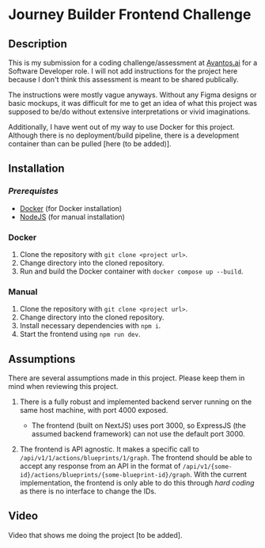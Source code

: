 # Journey Builder Frontend Challenge

## Description

This is my submission for a coding challenge/assessment at [Avantos.ai](Avantos.ai) for a Software Developer role. I will not add instructions for the project here because I don't think this assessment is meant to be shared publically.

The instructions were mostly vague anyways. Without any Figma designs or basic mockups, it was difficult for me to get an idea of what this project was supposed to be/do without extensive interpretations or vivid imaginations.

Additionally, I have went out of my way to use Docker for this project. Although there is no deployment/build pipeline, there is a development container than can be pulled [here (to be added)].

## Installation

### ***Prerequistes***

- [Docker](https://www.docker.com/) (for Docker installation)
- [NodeJS](https://nodejs.org) (for manual installation)

### Docker

1. Clone the repository with `git clone <project url>`.
2. Change directory into the cloned repository.
3. Run and build the Docker container with `docker compose up --build`.

### Manual

1. Clone the repository with `git clone <project url>`.
2. Change directory into the cloned repository.
3. Install necessary dependencies with `npm i`.
4. Start the frontend using `npm run dev`.

## Assumptions

There are several assumptions made in this project. Please keep them in mind when reviewing this project.

1. There is a fully robust and implemented backend server running on the same host machine, with port 4000 exposed.

    - The frontend (built on NextJS) uses port 3000, so ExpressJS (the assumed backend framework) can not use the default port 3000.

2. The frontend is API agnostic. It makes a specific call to `/api/v1/1/actions/blueprints/1/graph`. The frontend should be able to accept any response from an API in the format of `/api/v1/{some-id}/actions/blueprints/{some-blueprint-id}/graph`. With the current implementation, the frontend is only able to do this through *hard coding* as there is no interface to change the IDs.

## Video

Video that shows me doing the project [to be added].
